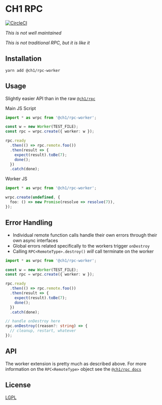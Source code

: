 # CH1 RPC

[![CircleCI](https://circleci.com/gh/bennett000/ch1-rpc-worker.svg?style=svg)](https://circleci.com/gh/bennett000/ch1-rpc-worker)

_This is not well maintained_

_This is not traditional RPC, but it is like it_

## Installation

`yarn add @ch1/rpc-worker`

## Usage

Slightly easier API than in the raw [`@ch1/rpc`](https://github.com/bennett000/ch1-rpc 'CH1 RPC')

Main JS Script

```ts
import * as wrpc from '@ch1/rpc-worker';

const w = new Worker(TEST_FILE);
const rpc = wrpc.create({ worker: w });

rpc.ready
  .then(() => rpc.remote.foo())
  .then(result => {
    expect(result).toBe(7);
    done();
  })
  .catch(done);
```

Worker JS

```ts
import * as wrpc from '@ch1/rpc-worker';

wrpc.create(undefined, {
  foo: () => new Promise(resolve => resolve(7)),
});
```

## Error Handling

- Individual remote function calls handle their own errors through their own
  async interfaces
- Global errors related specifically to the workers trigger `onDestroy`
- Calling `RPC<RemoteType>.destroy()` _will_ call terminate on the worker

```ts
import * as wrpc from '@ch1/rpc-worker';

const w = new Worker(TEST_FILE);
const rpc = wrpc.create({ worker: w });

rpc.ready
  .then(() => rpc.remote.foo())
  .then(result => {
    expect(result).toBe(7);
    done();
  })
  .catch(done);

// handle onDestroy here
rpc.onDestroy((reason?: string) => {
  // cleanup, restart, whatever
});
```

## API

The worker extension is pretty much as described above. For more information
on the `RPC<RemoteType>` object see the
[`@ch1/rpc docs`](https://github.com/bennett000/ch1-rpc 'CH1 RPC')

## License

[LGPL](./LICENSE 'Lesser GNU Public License')
